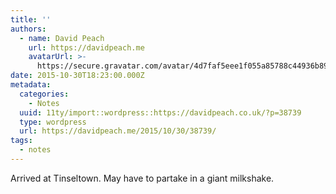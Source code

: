 ```yaml
---
title: ''
authors:
  - name: David Peach
    url: https://davidpeach.me
    avatarUrl: >-
      https://secure.gravatar.com/avatar/4d7faf5eee1f055a85788c44936b8995eaab6dfb004e7854ec747ccb272e91ee?s=96&d=mm&r=g
date: 2015-10-30T18:23:00.000Z
metadata:
  categories:
    - Notes
  uuid: 11ty/import::wordpress::https://davidpeach.co.uk/?p=38739
  type: wordpress
  url: https://davidpeach.me/2015/10/30/38739/
tags:
  - notes
---
```

Arrived at Tinseltown. May have to partake in a giant milkshake.